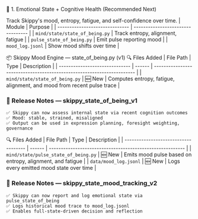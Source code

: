 
🔵 1. Emotional State + Cognitive Health (Recommended Next)

Track Skippy's mood, entropy, fatigue, and self-confidence over time.
| Module                         | Purpose                           |
| ------------------------------ | --------------------------------- |
| `mind/state/state_of_being.py` | Track entropy, alignment, fatigue |
| `pulse_state_of_being.py`      | Emit pulse reporting mood         |
| `mood_log.jsonl`               | Show mood shifts over time        |



📦 Skippy Mood Engine — state_of_being.py (v1)
🔍 Files Added
| File Path                      | Type   | Description                                                            |
| ------------------------------ | ------ | ---------------------------------------------------------------------- |
| `mind/state/state_of_being.py` | 🆕 New | Computes entropy, fatigue, alignment, and mood from recent pulse trace |


### 📝 Release Notes — skippy_state_of_being_v1
    ✅ Skippy can now assess internal state via recent cognition outcomes
    ✅ Mood: stable, strained, misaligned
    ✅ Output can be used in expression planning, foresight weighting, governance

🔍 Files Added
| File Path                            | Type   | Description                                               |
| ------------------------------------ | ------ | --------------------------------------------------------- |
| `mind/state/pulse_state_of_being.py` | 🆕 New | Emits mood pulse based on entropy, alignment, and fatigue |
| `data/mood_log.jsonl`                | 🆕 New | Logs every emitted mood state over time                   |


### 📝 Release Notes — skippy_state_mood_tracking_v2
    ✅ Skippy can now report and log emotional state via pulse_state_of_being
    ✅ Logs historical mood trace to mood_log.jsonl
    ✅ Enables full-state-driven decision and reflection